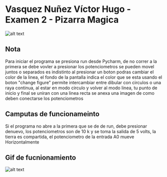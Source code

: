 Vasquez Nuñez Víctor Hugo - Examen 2 - Pizarra Magica
======
![alt text](ReadmeAssets/examen-bob.gif "Examen Bob")

## Nota
Para iniciar el programa se presiona run desde Pycharm, de no correr a la primera se debe vovler a presionar
los potenciometros se pueden movel juntos o separados es indistinto
al presionar un boton podras cambiar el color de la linea, el fondo de la pantalla indica el color que se esta usando
el boton "change figure" permite intercambiar entre dibular con circulos o una raya continua, al estar en modo circulo
y volver al modo linea, tu punto de inicio y final se uniran con una linea recta
se anexa una imagen de como deben conectarse los potenciometros

## Camputas de funcionameinto
Si el programa no abre a la primera que se de de run, debe presionar denuevo, los potenciometros son de 10 k y se toma la salida de
5 volts, la tierra es compartida, el potenciometro de la entrada A0 mueve Horizontalmente


## Gif de fucnionamiento
![alt text](Assets/interaccionuser.gif "Gif de Usuario")